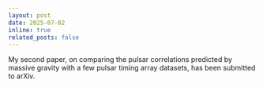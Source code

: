 ```yaml
---
layout: post
date: 2025-07-02
inline: true
related_posts: false
---
```


My second paper, on comparing the pulsar correlations predicted by massive gravity with a few pulsar timing array datasets, has been submitted to arXiv. 

